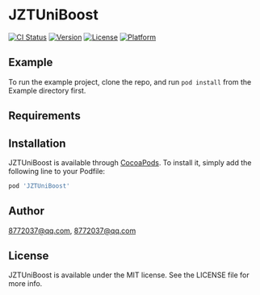 # JZTUniBoost

[![CI Status](https://img.shields.io/travis/8772037@qq.com/JZTUniBoost.svg?style=flat)](https://travis-ci.org/8772037@qq.com/JZTUniBoost)
[![Version](https://img.shields.io/cocoapods/v/JZTUniBoost.svg?style=flat)](https://cocoapods.org/pods/JZTUniBoost)
[![License](https://img.shields.io/cocoapods/l/JZTUniBoost.svg?style=flat)](https://cocoapods.org/pods/JZTUniBoost)
[![Platform](https://img.shields.io/cocoapods/p/JZTUniBoost.svg?style=flat)](https://cocoapods.org/pods/JZTUniBoost)

## Example

To run the example project, clone the repo, and run `pod install` from the Example directory first.

## Requirements

## Installation

JZTUniBoost is available through [CocoaPods](https://cocoapods.org). To install
it, simply add the following line to your Podfile:

```ruby
pod 'JZTUniBoost'
```

## Author

8772037@qq.com, 8772037@qq.com

## License

JZTUniBoost is available under the MIT license. See the LICENSE file for more info.
